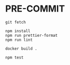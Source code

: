 <!-- @format -->

# PRE-COMMIT

```text
git fetch

npm install
npm run prettier-format
npm run lint

docker build .

npm test
```
